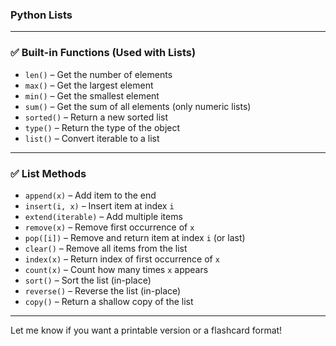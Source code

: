 ### Python Lists

---

### ✅ **Built-in Functions (Used with Lists)**

* `len()` – Get the number of elements
* `max()` – Get the largest element
* `min()` – Get the smallest element
* `sum()` – Get the sum of all elements (only numeric lists)
* `sorted()` – Return a new sorted list
* `type()` – Return the type of the object
* `list()` – Convert iterable to a list

---

### ✅ **List Methods**

* `append(x)` – Add item to the end
* `insert(i, x)` – Insert item at index `i`
* `extend(iterable)` – Add multiple items
* `remove(x)` – Remove first occurrence of `x`
* `pop([i])` – Remove and return item at index `i` (or last)
* `clear()` – Remove all items from the list
* `index(x)` – Return index of first occurrence of `x`
* `count(x)` – Count how many times `x` appears
* `sort()` – Sort the list (in-place)
* `reverse()` – Reverse the list (in-place)
* `copy()` – Return a shallow copy of the list

---

Let me know if you want a printable version or a flashcard format!
